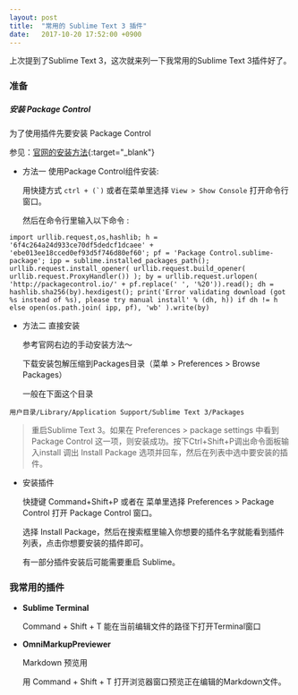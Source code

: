 ```yaml
---
layout: post
title:  "常用的 Sublime Text 3 插件"
date:   2017-10-20 17:52:00 +0900
---
```

上次提到了Sublime Text 3，这次就来列一下我常用的Sublime Text 3插件好了。

### 准备

##### 安装 Package Control

为了使用插件先要安装 Package Control

参见：[官网的安装方法][package_control_3]{:target="_blank"}

- 方法一 使用Package Control组件安装: 

    用快捷方式 ``ctrl + (`)`` 或者在菜单里选择 `View > Show Console` 打开命令行窗口。

    然后在命令行里输入以下命令 : 

```
import urllib.request,os,hashlib; h = '6f4c264a24d933ce70df5dedcf1dcaee' + 'ebe013ee18cced0ef93d5f746d80ef60'; pf = 'Package Control.sublime-package'; ipp = sublime.installed_packages_path(); urllib.request.install_opener( urllib.request.build_opener( urllib.request.ProxyHandler()) ); by = urllib.request.urlopen( 'http://packagecontrol.io/' + pf.replace(' ', '%20')).read(); dh = hashlib.sha256(by).hexdigest(); print('Error validating download (got %s instead of %s), please try manual install' % (dh, h)) if dh != h else open(os.path.join( ipp, pf), 'wb' ).write(by)
```

- 方法二 直接安装

    参考官网右边的手动安装方法～

    下载安装包解压缩到Packages目录（菜单 > Preferences > Browse Packages）

    一般在下面这个目录

```
用户目录/Library/Application Support/Sublime Text 3/Packages
```

> 重启Sublime Text 3。如果在 Preferences > package settings 中看到 Package Control 这一项，则安装成功。按下Ctrl+Shift+P调出命令面板输入install 调出 Install Package 选项并回车，然后在列表中选中要安装的插件。

* 安装插件

    快捷键 Command+Shift+P 或者在 菜单里选择 Preferences > Package Control 打开 Package Control 窗口。

    选择 Install Package，然后在搜索框里输入你想要的插件名字就能看到插件列表，点击你想要安装的插件即可。

    有一部分插件安装后可能需要重启 Sublime。

### 我常用的插件

* **Sublime Terminal**

    Command + Shift + T 能在当前编辑文件的路径下打开Terminal窗口

* **OmniMarkupPreviewer**

    Markdown 预览用

    用 Command + Shift + T 打开浏览器窗口预览正在编辑的Markdown文件。

[package_control_3]: https://packagecontrol.io/installation#st3
